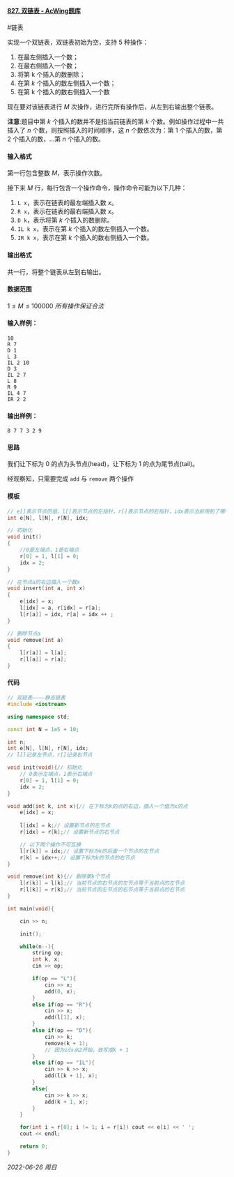 #### [827. 双链表 - AcWing题库](https://www.acwing.com/problem/content/829/)

#链表

实现一个双链表，双链表初始为空，支持 $5$ 种操作：

1. 在最左侧插入一个数；
2. 在最右侧插入一个数；
3. 将第 k 个插入的数删除；
4. 在第 $k$ 个插入的数左侧插入一个数；
5. 在第 k 个插入的数右侧插入一个数

现在要对该链表进行 $M$ 次操作，进行完所有操作后，从左到右输出整个链表。

**注意**:题目中第 $k$ 个插入的数并不是指当前链表的第 $k$ 个数。例如操作过程中一共插入了 $n$ 个数，则按照插入的时间顺序，这 $n$ 个数依次为：第 $1$ 个插入的数，第 $2$ 个插入的数，…第 $n$ 个插入的数。

#### 输入格式

第一行包含整数 $M$，表示操作次数。

接下来 $M$ 行，每行包含一个操作命令，操作命令可能为以下几种：

1. `L x`，表示在链表的最左端插入数 $x$。
2. `R x`，表示在链表的最右端插入数 $x$。
3. `D k`，表示将第 $k$ 个插入的数删除。
4. `IL k x`，表示在第 $k$ 个插入的数左侧插入一个数。
5. `IR k x`，表示在第 $k$ 个插入的数右侧插入一个数。

#### 输出格式

共一行，将整个链表从左到右输出。

#### 数据范围

$1≤M≤100000$
$所有操作保证合法$

#### 输入样例：

```in
10
R 7
D 1
L 3
IL 2 10
D 3
IL 2 7
L 8
R 9
IL 4 7
IR 2 2
```

#### 输出样例：

```out
8 7 7 3 2 9
```

#### 思路

我们让下标为 $0$ 的点为头节点(head)，让下标为 $1$ 的点为尾节点(tail)。

经观察知，只需要完成 `add` 与 `remove` 两个操作

#### 模板

```cpp
// e[]表示节点的值，l[]表示节点的左指针，r[]表示节点的右指针，idx表示当前用到了哪个节点
int e[N], l[N], r[N], idx;

// 初始化
void init()
{
    //0是左端点，1是右端点
    r[0] = 1, l[1] = 0;
    idx = 2;
}

// 在节点a的右边插入一个数x
void insert(int a, int x)
{
    e[idx] = x;
    l[idx] = a, r[idx] = r[a];
    l[r[a]] = idx, r[a] = idx ++ ;
}

// 删除节点a
void remove(int a)
{
    l[r[a]] = l[a];
    r[l[a]] = r[a];
}
```

#### 代码

```cpp
// 双链表————静态链表
#include <iostream>

using namespace std;

const int N = 1e5 + 10;

int n;
int e[N], l[N], r[N], idx;
// l[]记录左节点，r[]记录右节点

void init(void){// 初始化
    // 0表示左端点，1表示右端点
    r[0] = 1, l[1] = 0;
    idx = 2;
}

void add(int k, int x){// 在下标为k的点的右边，插入一个值为x的点
    e[idx] = x;
    
    l[idx] = k;// 设置新节点的左节点
    r[idx] = r[k];// 设置新节点的右节点

    // 以下两个操作不可互换
    l[r[k]] = idx;// 设置下标为k的后面一个节点的左节点
    r[k] = idx++;// 设置下标为k的节点的右节点
}

void remove(int k){// 删除第k个节点
    l[r[k]] = l[k];// 当前节点的右节点的左节点等于当前点的左节点
    r[l[k]] = r[k];// 当前节点的左节点的右节点等于当前点的右节点
}

int main(void){

    cin >> n;

    init();

    while(n--){
        string op;
        int k, x;
        cin >> op;

        if(op == "L"){
            cin >> x;
            add(0, x);
        }
        else if(op == "R"){
            cin >> x;
            add(l[1], x);
        }
        else if(op == "D"){
            cin >> k;
            remove(k + 1);
            // 因为idx从2开始，故写成k + 1
        }
        else if(op == "IL"){
            cin >> k >> x;
            add(l[k + 1], x);
        }
        else{
            cin >> k >> x;
            add(k + 1, x);
        }
    }

    for(int i = r[0]; i != 1; i = r[i]) cout << e[i] << ' ';
    cout << endl;

    return 0;
}
```


*2022-06-26 周日*